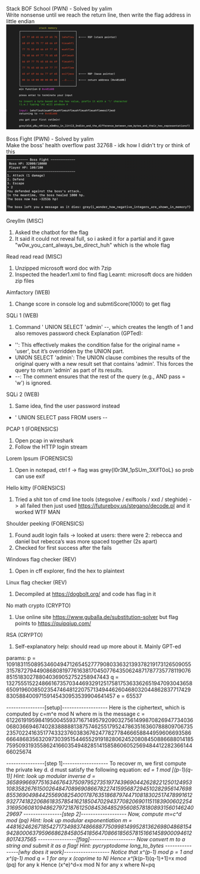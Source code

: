 
Stack BOF School (PWN) - Solved by yalim  
Write nonsense until we reach the return line, then write the flag address in little endian
![alt text](StackBOFSchool.png)

Boss Fight (PWN) - Solved by yalim  
Make the boss' health overflow past 32768 - idk how I didn't try or think of this
![alt text](BossFight.png)

Greyllm (MISC)
1. Asked the chatbot for the flag
2. It said it could not reveal full, so i asked it for a partial and it gave "w0w_you_cant_always_be_direct_huh" which is the whole flag

Read read read (MISC)
1. Unzipped microsoft word doc with 7zip
2. Inspected the header1.xml to find flag
Learnt: microsoft docs are hidden zip files

Aimfactory (WEB)
1. Change score in console log and submtiScore(1000) to get flag

SQLi 1 (WEB)
1. Command ' UNION SELECT 'admin' --, which creates the length of 1 and also removes password check
Explanation (GPTed):
- '': This effectively makes the condition false for the original name = 'user', but it’s overridden by the UNION part.
- UNION SELECT 'admin': The UNION clause combines the results of the original query with a new result set that contains 'admin'. This forces the query to return 'admin' as part of its results.
- --: The comment ensures that the rest of the query (e.g., AND pass = 'w') is ignored.

SQLi 2 (WEB)
1. Same idea, find the user password instead
- ' UNION SELECT pass FROM users -- 

PCAP 1 (FORENSICS)
1. Open pcap in wireshark
2. Follow the HTTP login stream

Lorem Ipsum (FORENSICS)
1. Open in notepad, ctrl f -> flag was grey{l0r3M_1pSUm_3XifT0oL} so prob can use exif

Hello kitty (FORENSICS)
1. Tried a shit ton of cmd line tools (stegsolve / exiftools / xxd / steghide) -> all failed then just used https://futureboy.us/stegano/decode.pl and it worked WTF MAN

Shoulder peeking (FORENSICS)
1. Found audit login fails -> looked at users: there were 2: rebecca and daniel but rebecca’s was more spaced together (2s apart)
2. Checked for first success after the fails

Windows flag checker (REV)
1. Open in cff explorer, find the hex to plaintext

Linux flag checker (REV)
1. Decompiled at https://dogbolt.org/ and code has flag in it

No math crypto (CRYPTO)
1. Use online site https://www.guballa.de/substitution-solver but flag points to https://quipqiup.com/

RSA (CRYPTO)
1. Self-explanatory help: should read up more about it. Mainly GPT-ed

params:
p = 10918311508953460494712654527779080336321393782191731265090553157872794490868081977616381704507764350624871787735778119076851518302788040369052752258947443
q = 13275551522486616735703446932912517581753633626519470930436586509196008502354746481220757134944626046803204486283771742983058840097159145430953539904641457
e = 65537


----------------[setup]-------------------
Here is the ciphertext, which is computed by c=m^e mod N where m is the message
c = 61226191959841950045593716714957920903275614998708269477340360680366946740283888881387574625517952478635163607888097067352357022416351774332376038367624778277846665884495960669358666648683563209730395154465529191828062452080845088668801418575950931935586241660354948285141585860605256948441228236614466025674


----------------[step 1]-------------------
To recover m, we first compute the private key d.
d must satisfy the following equation: e*d = 1 mod [(p-1)(q-1)]
Hint: look up modular inverse
d = 36589966977516346764375097952735197743969044262822125012495310835826761500264847089690866782274159568729451028295614769885536904984425569082540017876351868797447108183025174789916129327741822068618357854162185047029437708206901151183900602254316950608109486279721876125084536485295608578180893156014624029697
----------------[step 2]-------------------
Now, compute m=c^d mod (pq)
Hint: look up modular exponentiation
m = 4481624626718542717349837486688775099814995281362698048681549428000637959668628458054185647086618565781516614589000946128017437565
----------------[flag]-------------------
Now convert m to a string and submit it as a flag!
Hint: pycryptodome long_to_bytes
----------------[why does it work]-------------------
Notice that x^(p-1) mod p = 1 and x^(q-1) mod q = 1 for any x (coprime to N)
Hence x^[k*(p-1)(q-1)+1]=x mod (pq) for any k
Hence (x^e)^d=x mod N for any x where N=pq




